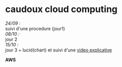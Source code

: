 # **caudoux cloud computing**
*24/09 :*  
suivi d'une procedure (jour1)  
*08/10 :*    
jour 2  
*15/10 :*  
jour 3  + lucid(chart) et suivi d'une [video explicative](https://www.youtube.com/watch?v=DxSdSmzXIsU&t=191s)  
  
**AWS**
